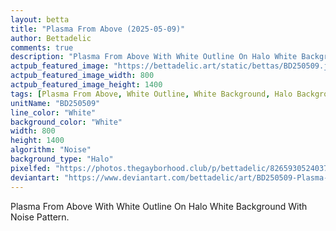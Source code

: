 ```yaml
---
layout: betta
title: "Plasma From Above (2025-05-09)"
author: Bettadelic
comments: true
description: "Plasma From Above With White Outline On Halo White Background With Noise Pattern."
actpub_featured_image: "https://bettadelic.art/static/bettas/BD250509.jpg"
actpub_featured_image_width: 800
actpub_featured_image_height: 1400
tags: [Plasma From Above, White Outline, White Background, Halo Background Pattern, Noise Pattern, May 2025]
unitName: "BD250509"
line_color: "White"
background_color: "White"
width: 800
height: 1400
algorithm: "Noise"
background_type: "Halo"
pixelfed: "https://photos.thegayborhood.club/p/bettadelic/826593052403746225"
deviantart: "https://www.deviantart.com/bettadelic/art/BD250509-Plasma-From-Above-2025-05-09-1192890839"
---
```


Plasma From Above With White Outline On Halo White Background With Noise Pattern.
